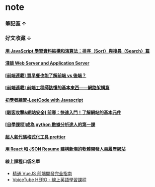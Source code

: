 # note

### 筆記區 ↑

### 好文收藏 ↓

#### [用 JavaScript 學習資料結構和演算法：排序（Sort）與搜尋（Search）篇](https://blog.kdchang.cc/2016/09/27/javascript-data-structure-algorithm-sort-and-search/?fbclid=IwAR2pLDYRRXd0REnufh0tH1RmXbzP-2AFErNQ5-zwJ4VOgg-5JUMlY1ywrMI)

#### [淺談 Web Server and Application Server](https://medium.com/@xumingyo/web-server-and-application-server-5a6d9c940eff)

#### [[前端連載] 買早餐也能了解前端 vs 後端？](https://noootown.wordpress.com/2016/03/23/frontend-backend-breakfast/)

#### [[前端連載] 前端工程師該懂的基本東西——網路架構篇](https://noootown.wordpress.com/2016/03/18/fontend-engineer-should-know-network-structure/)

#### [初學者練習-LeetCode with Javascript](https://skyyen999.gitbooks.io/-leetcode-with-javascript/content/)

#### [[駭客攻擊&網站安全] 前導：快速入門！了解網站的基本元件](https://medium.com/@jaydenlin/%E6%B7%BA%E8%AB%87%E9%A7%AD%E5%AE%A2%E6%94%BB%E6%93%8A-%E7%B6%B2%E7%AB%99%E5%AE%89%E5%85%A8-%E5%89%8D%E5%B0%8E-%E5%BF%AB%E9%80%9F%E5%85%A5%E9%96%80-%E4%BA%86%E8%A7%A3%E7%B6%B2%E7%AB%99%E7%9A%84%E5%9F%BA%E6%9C%AC%E5%85%83%E4%BB%B6-e379a86143cc)

#### [[自學課程]成為 python 數據分析達人的第一課](http://moocs.nccu.edu.tw/course/123/intro)

#### [超人氣代碼格式化工具 prettier](https://www.twblogs.net/a/5cc68fcebd9eee1ac30b5ccb)

#### [用 React 和 JSON Resume 建構新潮的軟體開發人員履歷網站](https://softnshare.com/%e7%94%a8-react-%e5%92%8c-json-resume-%e5%bb%ba%e6%a7%8b%e7%9a%84%e6%96%b0%e6%bd%ae%e7%9a%84%e8%bb%9f%e9%ab%94%e9%96%8b%e7%99%bc%e4%ba%ba%e5%93%a1%e5%b1%a5%e6%ad%b7%e7%b6%b2%e7%ab%99/?fbclid=IwAR3wf1oUVo4xPvq75m3VBrG_ogLVAY_lNglowPbiYkDhEfs393WhqLUsIrE)

#### 線上課程口袋名單

-   [精通 VueJS 前端開發完全指南](https://hiskio.com/courses/145)
-   [VoiceTube HERO - 線上英語學習課程](https://tw.voicetube.com/hero/)
